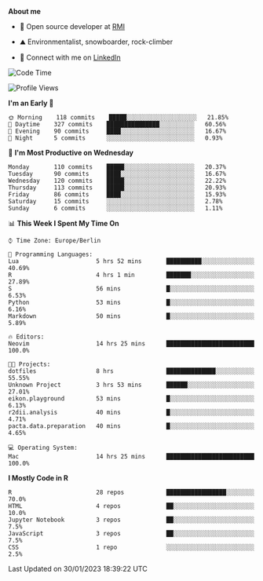 **About me**

- 💼 Open source developer at [RMI](https://rmi.org/)

- ⛰️ Environmentalist, snowboarder, rock-climber

- 📱 Connect with me on [LinkedIn](https://www.linkedin.com/in/jackson-hoffart/)
 
<!--START_SECTION:waka-->
![Code Time](http://img.shields.io/badge/Code%20Time-26%20hrs%208%20mins-blue)

![Profile Views](http://img.shields.io/badge/Profile%20Views-29-blue)

**I'm an Early 🐤** 

```text
🌞 Morning    118 commits    █████░░░░░░░░░░░░░░░░░░░░   21.85% 
🌆 Daytime    327 commits    ███████████████░░░░░░░░░░   60.56% 
🌃 Evening    90 commits     ████░░░░░░░░░░░░░░░░░░░░░   16.67% 
🌙 Night      5 commits      ░░░░░░░░░░░░░░░░░░░░░░░░░   0.93%

```
📅 **I'm Most Productive on Wednesday** 

```text
Monday       110 commits    █████░░░░░░░░░░░░░░░░░░░░   20.37% 
Tuesday      90 commits     ████░░░░░░░░░░░░░░░░░░░░░   16.67% 
Wednesday    120 commits    █████░░░░░░░░░░░░░░░░░░░░   22.22% 
Thursday     113 commits    █████░░░░░░░░░░░░░░░░░░░░   20.93% 
Friday       86 commits     ████░░░░░░░░░░░░░░░░░░░░░   15.93% 
Saturday     15 commits     ░░░░░░░░░░░░░░░░░░░░░░░░░   2.78% 
Sunday       6 commits      ░░░░░░░░░░░░░░░░░░░░░░░░░   1.11%

```


📊 **This Week I Spent My Time On** 

```text
⌚︎ Time Zone: Europe/Berlin

💬 Programming Languages: 
Lua                      5 hrs 52 mins       ██████████░░░░░░░░░░░░░░░   40.69% 
R                        4 hrs 1 min         ███████░░░░░░░░░░░░░░░░░░   27.89% 
S                        56 mins             █░░░░░░░░░░░░░░░░░░░░░░░░   6.53% 
Python                   53 mins             █░░░░░░░░░░░░░░░░░░░░░░░░   6.16% 
Markdown                 50 mins             █░░░░░░░░░░░░░░░░░░░░░░░░   5.89%

🔥 Editors: 
Neovim                   14 hrs 25 mins      █████████████████████████   100.0%

🐱‍💻 Projects: 
dotfiles                 8 hrs               ██████████████░░░░░░░░░░░   55.55% 
Unknown Project          3 hrs 53 mins       ██████░░░░░░░░░░░░░░░░░░░   27.01% 
eikon.playground         53 mins             █░░░░░░░░░░░░░░░░░░░░░░░░   6.13% 
r2dii.analysis           40 mins             █░░░░░░░░░░░░░░░░░░░░░░░░   4.71% 
pacta.data.preparation   40 mins             █░░░░░░░░░░░░░░░░░░░░░░░░   4.65%

💻 Operating System: 
Mac                      14 hrs 25 mins      █████████████████████████   100.0%

```

**I Mostly Code in R** 

```text
R                        28 repos            █████████████████░░░░░░░░   70.0% 
HTML                     4 repos             ██░░░░░░░░░░░░░░░░░░░░░░░   10.0% 
Jupyter Notebook         3 repos             ██░░░░░░░░░░░░░░░░░░░░░░░   7.5% 
JavaScript               3 repos             ██░░░░░░░░░░░░░░░░░░░░░░░   7.5% 
CSS                      1 repo              ░░░░░░░░░░░░░░░░░░░░░░░░░   2.5%

```



 Last Updated on 30/01/2023 18:39:22 UTC
<!--END_SECTION:waka-->
